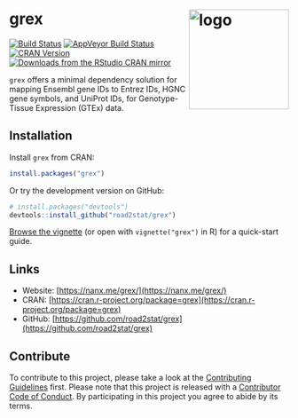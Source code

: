 # grex  <a href="https://nanx.me/grex/"><img src="https://i.imgur.com/N16kpVM.png" align="right" alt="logo" height="180" width="180" /></a>

[![Build Status](https://travis-ci.org/road2stat/grex.svg?branch=master)](https://travis-ci.org/road2stat/grex)
[![AppVeyor Build Status](https://ci.appveyor.com/api/projects/status/github/road2stat/grex?branch=master&svg=true)](https://ci.appveyor.com/project/road2stat/grex)
[![CRAN Version](https://www.r-pkg.org/badges/version/grex)](https://cran.r-project.org/package=grex)
[![Downloads from the RStudio CRAN mirror](https://cranlogs.r-pkg.org/badges/grex)](https://cranlogs.r-pkg.org/badges/grex)

`grex` offers a minimal dependency solution for mapping Ensembl gene IDs to Entrez IDs, HGNC gene symbols, and UniProt IDs, for Genotype-Tissue Expression (GTEx) data.

## Installation

Install `grex` from CRAN:

```r
install.packages("grex")
```

Or try the development version on GitHub:

```r
# install.packages("devtools")
devtools::install_github("road2stat/grex")
```

[Browse the vignette](https://nanx.me/grex/articles/grex.html) (or open with `vignette("grex")` in R) for a quick-start guide.

## Links

* Website: [https://nanx.me/grex/](https://nanx.me/grex/)
* CRAN: [https://cran.r-project.org/package=grex](https://cran.r-project.org/package=grex)
* GitHub: [https://github.com/road2stat/grex](https://github.com/road2stat/grex)

## Contribute

To contribute to this project, please take a look at the [Contributing Guidelines](CONTRIBUTING.md) first. Please note that this project is released with a [Contributor Code of Conduct](CONDUCT.md). By participating in this project you agree to abide by its terms.
